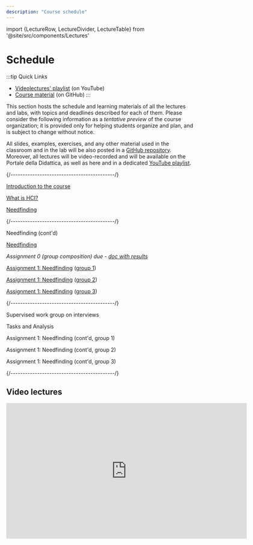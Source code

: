 ```yaml
---
description: "Course schedule"
---
```


import {LectureRow, LectureDivider, LectureTable} from '@site/src/components/Lectures'


# Schedule

:::tip Quick Links
* [Videolectures' playlist](https://www.youtube.com/playlist?list=PLs7DWGc_wmwRwGT5u9W9TKenphrJKtDss) (on YouTube)
* [Course material](https://github.com/polito-hci-2023/materials) (on GitHub)
:::

This section hosts the schedule and learning materials of all the lectures and labs, with topics and deadlines described for each of them. Please consider the following information as a _tentative preview_ of the course organization; it is provided only for helping students organize and plan, and is subject to change without notice.

All slides, examples, exercises, and any other material used in the classroom and in the lab will be also posted in a [GitHub repository](https://github.com/polito-hci-2023/materials). Moreover, all lectures will be video-recorded and will be available on the Portale della Didattica, as well as here and in a dedicated [YouTube playlist](https://www.youtube.com/playlist?list=PLs7DWGc_wmwRwGT5u9W9TKenphrJKtDss).

<LectureTable defaultTeacher="Luigi De Russis" defaultType="Lecture" showMaterial={false} language='EN'>

<LectureDivider topic='Week 01'/>{/*-------------------------------------------*/}

<LectureRow
    date="02/10/2023" time="14:30-16:00"
    video="https://youtu.be/S6_VuAk8taA"
    >
    <a href="https://polito-hci-2023.github.io/materials/slides/00-intro.pdf" title="Course introduction slides in PDF">Introduction to the course</a>
</LectureRow>

<LectureRow 
    date="03/10/2023" time="17:30-19:00"
    video="https://youtu.be/wWwFxNahoTA"
    >
    <a href="https://polito-hci-2023.github.io/materials/slides/01-whatisHCI.pdf" title="Slides on introduction to HCI in PDF">What is HCI?</a>
</LectureRow>

<LectureRow
    date="04/10/2023" time="13:00-14:30"
    video="https://youtu.be/9_OdwSfnElM"
    >
    <a href="https://polito-hci-2023.github.io/materials/slides/02-needfinding.pdf" title="Needfinding slides in PDF">Needfinding</a>
</LectureRow>

<LectureDivider topic='Week 02'/>{/*-------------------------------------------*/}

<LectureRow
    date="09/10/2023" time="14:30-16:00"
    video="https://youtu.be/wu4ASikBZZ8"
    >
    Needfinding (cont'd)
</LectureRow>

<LectureRow 
    date="10/10/2023" time="17:30-19:00" type="Exercise"
    video="https://youtu.be/uynZynu7EKE"
    >
    <a href="https://polito-hci-2023.github.io/materials/slides/02b-needfinding-exercise.pdf" title="Exercise on needfinding">Needfinding</a>
</LectureRow>

<LectureRow variant='success'
    date="10/10/2023" time="EOD" type="" teacher=""
    >
    <em>Assignment 0 (group composition) due - <a href="https://docs.google.com/spreadsheets/d/1onS_mR75WWrs4NwDaIapE9KAfhRxd1jm8KXIem5h_nY" title="Groups-Themes match">doc with results</a></em>
</LectureRow>

<LectureRow 
    date="11/10/2023" time="13:00-14:30" type="Lab" teacher="Alberto Monge Roffarello"
    >
    <a href="https://polito-hci-2023.github.io/materials/assignments/A1-needfinding.pdf" title="First assignment">Assignment 1: Needfinding</a> (<a href="https://docs.google.com/spreadsheets/d/1onS_mR75WWrs4NwDaIapE9KAfhRxd1jm8KXIem5h_nY" title="Groups-Themes match">group 1</a>)
</LectureRow>

<LectureRow 
    date="11/10/2023" time="14:30-16:00" type="Lab" 
    >
    <a href="https://polito-hci-2023.github.io/materials/assignments/A1-needfinding.pdf" title="First assignment">Assignment 1: Needfinding</a> (<a href="https://docs.google.com/spreadsheets/d/1onS_mR75WWrs4NwDaIapE9KAfhRxd1jm8KXIem5h_nY" title="Groups-Themes match">group 2</a>)
</LectureRow>

<LectureRow 
    date="11/10/2023" time="16:00-17:30" type="Lab" teacher="Tommaso Calò"
    >
    <a href="https://polito-hci-2023.github.io/materials/assignments/A1-needfinding.pdf" title="First assignment">Assignment 1: Needfinding</a> (<a href="https://docs.google.com/spreadsheets/d/1onS_mR75WWrs4NwDaIapE9KAfhRxd1jm8KXIem5h_nY" title="Groups-Themes match">group 3</a>)
</LectureRow>

<LectureDivider topic='Week 03'/>{/*-------------------------------------------*/}

<LectureRow
    date="16/10/2023" time="14:30-16:00" type="Exercise"
    >
    Supervised work group on interviews
</LectureRow>

<LectureRow 
    date="17/10/2023" time="17:30-19:00"
    >
    Tasks and Analysis
</LectureRow>

<LectureRow 
    date="18/10/2023" time="13:00-14:30" type="Lab" teacher="Alberto Monge Roffarello"
    >
    Assignment 1: Needfinding (cont'd, group 1)
</LectureRow>

<LectureRow 
    date="18/10/2023" time="14:30-16:00" type="Lab" teacher="Alberto Monge Roffarello"
    >
    Assignment 1: Needfinding (cont'd, group 2)
</LectureRow>

<LectureRow 
    date="18/10/2023" time="16:00-17:30" type="Lab" teacher="Tommaso Calò"
    >
    Assignment 1: Needfinding (cont'd, group 3)
</LectureRow>

<LectureDivider topic='Week 04'/>{/*-------------------------------------------*/}

</LectureTable>

## Video lectures
<iframe width="640" height="360" src="https://www.youtube-nocookie.com/embed/videoseries?si=5A1NPTqfKzq99Xnv&amp;list=PLs7DWGc_wmwRwGT5u9W9TKenphrJKtDss" title="YouTube video player" frameborder="0" allow="accelerometer; autoplay; clipboard-write; encrypted-media; gyroscope; picture-in-picture; web-share" allowfullscreen></iframe>

